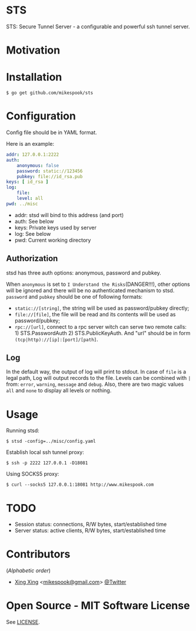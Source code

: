 # STS

STS: Secure Tunnel Server - a configurable and powerful ssh tunnel server.

# Motivation

# Installation

	$ go get github.com/mikespook/sts

# Configuration

Config file should be in YAML format.

Here is an example:

```yaml
addr: 127.0.0.1:2222
auth:
	anonymous: false
	password: static://123456
	pubkey: file://id_rsa.pub
keys: [ id_rsa ]
log:
	file:
	level: all
pwd: ../misc
```

* addr: stsd will bind to this address (and port)
* auth: See below
* keys: Private keys used by server
* log: See below
* pwd: Current working directory

## Authorization

stsd has three auth options: anonymous, password and pubkey.

When `anonymous` is set to `I Understand the Risks`(DANGER!!!), other options will be ignored and there will be no authenticated mechanism to stsd. `password` and `pubkey` should be one of following formats:

* `static://[string]`, the string will be used as password/pubkey directly;
* `file://[file]`, the file will be read and its contents will be used as password/pubkey;
* `rpc://[url]`, connect to a rpc server witch can serve two remote calls: 1) STS.PasswordAuth 2) STS.PublicKeyAuth. And "url" should be in form `(tcp|http)://[ip]:[port]/[path]`.

## Log

In the default way, the output of log will print to stdout. In case of `file` is a legal path, Log will output records to the file. Levels can be combined with `|` from: `error`, `warning`, `message` and `debug`. Also, there are two magic values `all` and `none` to display all levels or nothing.

# Usage

Running stsd:

	$ stsd -config=../misc/config.yaml

Establish local ssh tunnel proxy:

	$ ssh -p 2222 127.0.0.1 -D18081

Using SOCKS5 proxy:

	$ curl --socks5 127.0.0.1:18081 http://www.mikespook.com

# TODO

 * Session status: connections, R/W bytes, start/established time
 * Server status: active clients, R/W bytes, start/established time

# Contributors

(_Alphabetic order_)
 
 * [Xing Xing][blog] &lt;<mikespook@gmail.com>&gt; [@Twitter][twitter]

# Open Source - MIT Software License

See [LICENSE][license].

[blog]: http://mikespook.com
[twitter]: http://twitter.com/mikespook
[license]: LICENSE
